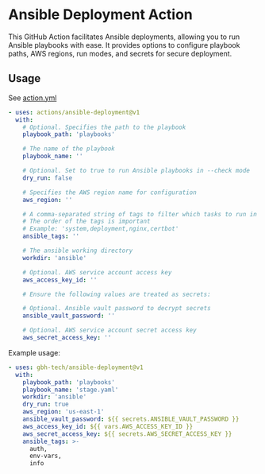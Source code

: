 # Ansible Deployment Action

This GitHub Action facilitates Ansible deployments, allowing you to run Ansible playbooks with ease. It provides options to configure playbook paths, AWS regions, run modes, and secrets for secure deployment.

## Usage

See [action.yml](action.yml)

``` yaml
- uses: actions/ansible-deployment@v1
  with:
    # Optional. Specifies the path to the playbook
    playbook_path: 'playbooks'

    # The name of the playbook
    playbook_name: ''

    # Optional. Set to true to run Ansible playbooks in --check mode
    dry_run: false

    # Specifies the AWS region name for configuration
    aws_region: ''

    # A comma-separated string of tags to filter which tasks to run in the playbook
    # The order of the tags is important
    # Example: 'system,deployment,nginx,certbot'
    ansible_tags: ''

    # The ansible working directory
    workdir: 'ansible'

    # Optional. AWS service account access key
    aws_access_key_id: ''

    # Ensure the following values are treated as secrets:

    # Optional. Ansible vault password to decrypt secrets
    ansible_vault_password: ''

    # Optional. AWS service account secret access key
    aws_secret_access_key: ''
```

Example usage:

```yaml
- uses: gbh-tech/ansible-deployment@v1
  with:
    playbook_path: 'playbooks'
    playbook_name: 'stage.yaml'
    workdir: 'ansible'
    dry_run: true
    aws_region: 'us-east-1'
    ansible_vault_password: ${{ secrets.ANSIBLE_VAULT_PASSWORD }}
    aws_access_key_id: ${{ vars.AWS_ACCESS_KEY_ID }}
    aws_secret_access_key: ${{ secrets.AWS_SECRET_ACCESS_KEY }}
    ansible_tags: >-
      auth,
      env-vars,
      info
```

